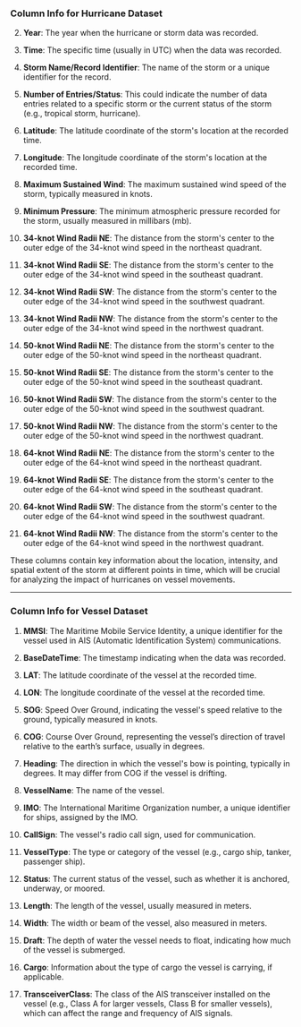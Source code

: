 ### **Column Info for Hurricane Dataset**


2. **Year**: The year when the hurricane or storm data was recorded.

3. **Time**: The specific time (usually in UTC) when the data was recorded.

4. **Storm Name/Record Identifier**: The name of the storm or a unique identifier for the record.

5. **Number of Entries/Status**: This could indicate the number of data entries related to a specific storm or the current status of the storm (e.g., tropical storm, hurricane).

6. **Latitude**: The latitude coordinate of the storm's location at the recorded time.

7. **Longitude**: The longitude coordinate of the storm's location at the recorded time.

8. **Maximum Sustained Wind**: The maximum sustained wind speed of the storm, typically measured in knots.

9. **Minimum Pressure**: The minimum atmospheric pressure recorded for the storm, usually measured in millibars (mb).

10. **34-knot Wind Radii NE**: The distance from the storm's center to the outer edge of the 34-knot wind speed in the northeast quadrant.

11. **34-knot Wind Radii SE**: The distance from the storm's center to the outer edge of the 34-knot wind speed in the southeast quadrant.

12. **34-knot Wind Radii SW**: The distance from the storm's center to the outer edge of the 34-knot wind speed in the southwest quadrant.

13. **34-knot Wind Radii NW**: The distance from the storm's center to the outer edge of the 34-knot wind speed in the northwest quadrant.

14. **50-knot Wind Radii NE**: The distance from the storm's center to the outer edge of the 50-knot wind speed in the northeast quadrant.

15. **50-knot Wind Radii SE**: The distance from the storm's center to the outer edge of the 50-knot wind speed in the southeast quadrant.

16. **50-knot Wind Radii SW**: The distance from the storm's center to the outer edge of the 50-knot wind speed in the southwest quadrant.

17. **50-knot Wind Radii NW**: The distance from the storm's center to the outer edge of the 50-knot wind speed in the northwest quadrant.

18. **64-knot Wind Radii NE**: The distance from the storm's center to the outer edge of the 64-knot wind speed in the northeast quadrant.

19. **64-knot Wind Radii SE**: The distance from the storm's center to the outer edge of the 64-knot wind speed in the southeast quadrant.

20. **64-knot Wind Radii SW**: The distance from the storm's center to the outer edge of the 64-knot wind speed in the southwest quadrant.

21. **64-knot Wind Radii NW**: The distance from the storm's center to the outer edge of the 64-knot wind speed in the northwest quadrant.

These columns contain key information about the location, intensity, and spatial extent of the storm at different points in time, which will be crucial for analyzing the impact of hurricanes on vessel movements.

------------------------

### **Column Info for Vessel Dataset**

1. **MMSI**: The Maritime Mobile Service Identity, a unique identifier for the vessel used in AIS (Automatic Identification System) communications.

2. **BaseDateTime**: The timestamp indicating when the data was recorded.

3. **LAT**: The latitude coordinate of the vessel at the recorded time.

4. **LON**: The longitude coordinate of the vessel at the recorded time.

5. **SOG**: Speed Over Ground, indicating the vessel's speed relative to the ground, typically measured in knots.

6. **COG**: Course Over Ground, representing the vessel’s direction of travel relative to the earth’s surface, usually in degrees.

7. **Heading**: The direction in which the vessel's bow is pointing, typically in degrees. It may differ from COG if the vessel is drifting.

8. **VesselName**: The name of the vessel.

9. **IMO**: The International Maritime Organization number, a unique identifier for ships, assigned by the IMO.

10. **CallSign**: The vessel's radio call sign, used for communication.

11. **VesselType**: The type or category of the vessel (e.g., cargo ship, tanker, passenger ship).

12. **Status**: The current status of the vessel, such as whether it is anchored, underway, or moored.

13. **Length**: The length of the vessel, usually measured in meters.

14. **Width**: The width or beam of the vessel, also measured in meters.

15. **Draft**: The depth of water the vessel needs to float, indicating how much of the vessel is submerged.

16. **Cargo**: Information about the type of cargo the vessel is carrying, if applicable.

17. **TransceiverClass**: The class of the AIS transceiver installed on the vessel (e.g., Class A for larger vessels, Class B for smaller vessels), which can affect the range and frequency of AIS signals.